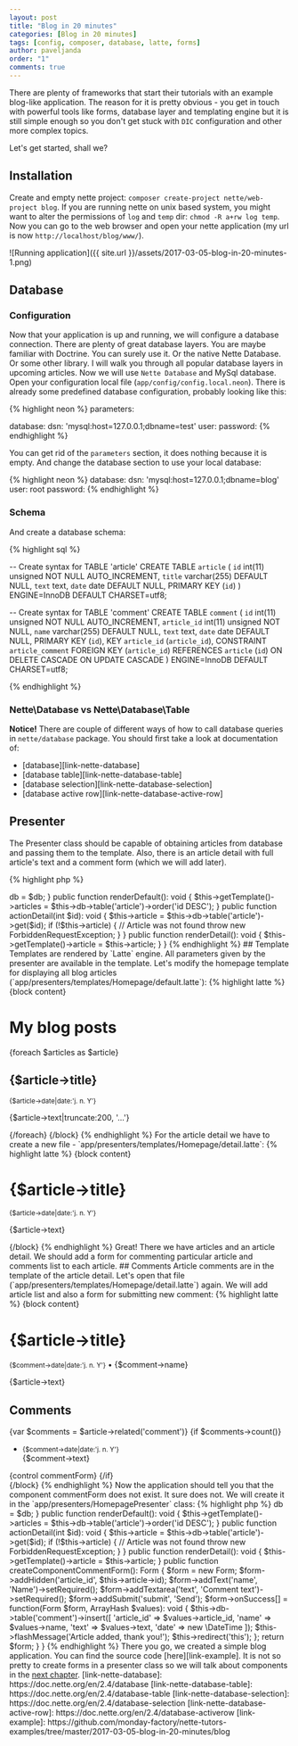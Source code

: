 ```yaml
---
layout: post
title: "Blog in 20 minutes"
categories: [Blog in 20 minutes]
tags: [config, composer, database, latte, forms]
author: paveljanda
order: "1"
comments: true
---
```


There are plenty of frameworks that start their tutorials with an example blog-like application. The reason for it is pretty obvious - you get in touch with powerful tools like forms, database layer and templating engine but it is still simple enough so you don't get stuck with `DIC` configuration and other more complex topics.

Let's get started, shall we?

<!--more-->

## Installation

Create and empty nette project: `composer create-project nette/web-project blog`. If you are running nette on unix based system, you might want to alter the permissions of `log` and `temp` dir: `chmod -R a+rw log temp`.
Now you can go to the web browser and open your nette application (my url is now `http://localhost/blog/www/`).

![Running application]({{ site.url }}/assets/2017-03-05-blog-in-20-minutes-1.png)


## Database

### Configuration

Now that your application is up and running, we will configure a database connection. There are plenty of great database layers. You are maybe familiar with Doctrine. You can surely use it. Or the native Nette Database. Or some other library. I will walk you through all popular database layers in upcoming articles. Now we will use `Nette Database` and MySql database. Open your configuration local file (`app/config/config.local.neon`). There is already some predefined database configuration, probably looking like this:

{% highlight neon %}
parameters:


database:
    dsn: 'mysql:host=127.0.0.1;dbname=test'
    user:
    password:
{% endhighlight %}

You can get rid of the `parameters` section, it does nothing because it is empty. And change the database section to use your local database:

{% highlight neon %}
database:
    dsn: 'mysql:host=127.0.0.1;dbname=blog'
    user: root
    password:
{% endhighlight %}

### Schema

And create a database schema:

{% highlight sql %}

-- Create syntax for TABLE 'article'
CREATE TABLE `article` (
  `id` int(11) unsigned NOT NULL AUTO_INCREMENT,
  `title` varchar(255) DEFAULT NULL,
  `text` text,
  `date` date DEFAULT NULL,
  PRIMARY KEY (`id`)
) ENGINE=InnoDB DEFAULT CHARSET=utf8;

-- Create syntax for TABLE 'comment'
CREATE TABLE `comment` (
  `id` int(11) unsigned NOT NULL AUTO_INCREMENT,
  `article_id` int(11) unsigned NOT NULL,
  `name` varchar(255) DEFAULT NULL,
  `text` text,
  `date` date DEFAULT NULL,
  PRIMARY KEY (`id`),
  KEY `article_id` (`article_id`),
  CONSTRAINT `article_comment` FOREIGN KEY (`article_id`) REFERENCES `article` (`id`) ON DELETE CASCADE ON UPDATE CASCADE
) ENGINE=InnoDB DEFAULT CHARSET=utf8;

{% endhighlight %}

### Nette\Database vs Nette\Database\Table

<i class="fa fa-info"></i> **Notice!** There are couple of different ways of how to call database queries in `nette/database` package. You should first take a look at documentation of:

- [database][link-nette-database]
- [database table][link-nette-database-table]
- [database selection][link-nette-database-selection]
- [database active row][link-nette-database-active-row]


## Presenter

The Presenter class should be capable of obtaining articles from database and passing them to the template. Also, there is an article detail with full article's text and a comment form (which we will add later).

{% highlight php %}
<?php

declare(strict_types=1);

namespace App\Presenters;

use Nette\Application\ForbiddenRequestException;
use Nette\Application\UI\Presenter;
use Nette\Database\Context;
use Nette\Database\Table\ActiveRow;

class HomepagePresenter extends Presenter
{

    /**
     * @var Context
     */
    private $db;

    /**
     * @var ActiveRow|NULL
     */
    private $article;


    public function __construct(Context $db)
    {
        $this->db = $db;
    }


    public function renderDefault(): void
    {
        $this->getTemplate()->articles = $this->db->table('article')->order('id DESC');
    }


    public function actionDetail(int $id): void
    {
        $this->article = $this->db->table('article')->get($id);

        if (!$this->article) { // Article was not found
            throw new ForbiddenRequestException;
        }
    }


    public function renderDetail(): void
    {
        $this->getTemplate()->article = $this->article;
    }

}
{% endhighlight %}


## Template

Templates are rendered by `Latte` engine. All parameters given by the presenter are available in the template. Let's modify the homepage template for displaying all blog articles (`app/presenters/templates/Homepage/default.latte`):

{% highlight latte %}
{block content}
    <h1>My blog posts</h1>

    {foreach $articles as $article}
        <article>
            <h2><a n:href="detail, $article->id">{$article->title}</a></h2>
            <small>{$article->date|date:'j. n. Y'}</small>
            <p>{$article->text|truncate:200, '...'}</p>
        </article>
    {/foreach}
{/block}
{% endhighlight %}

For the article detail we have to create a new file - `app/presenters/templates/Homepage/detail.latte`:

{% highlight latte %}
{block content}
    <h1>{$article->title}</h1>

    <small>{$article->date|date:'j. n. Y'}</small>
    <p>{$article->text}</p>
{/block}
{% endhighlight %}

Great! There we have articles and an article detail. We should add a form for commenting particular article and comments list to each article.


## Comments

Article comments are in the template of the article detail. Let's open that file (`app/presenters/templates/Homepage/detail.latte`) again. We will add article list and also a form for submitting new comment:

{% highlight latte %}
{block content}
    <h1>{$article->title}</h1>

    <small>{$comment->date|date:'j. n. Y'}</small> &bull; {$comment->name}</>
    <p>{$article->text}</p>

    <article>
        <h2>Comments</h2>

        {var $comments = $article->related('comment')}

        {if $comments->count()}
            <ul>
                <li n:foreach="$comments as $comment">
                    <small>{$comment->date|date:'j. n. Y'}</small>
                    <br>
                    {$comment->text}
                </li>
            </ul>

            {control commentForm}
        {/if}
    </article>
{/block}
{% endhighlight %}

Now the application should tell you that the component commentForm does not exist. It sure does not. We will create it in the `app/presenters/HomepagePresenter` class:

{% highlight php %}
<?php

declare(strict_types=1);

namespace App\Presenters;

use Nette\Application\ForbiddenRequestException;
use Nette\Application\UI\Form;
use Nette\Application\UI\Presenter;
use Nette\Database\Context;
use Nette\Database\Table\ActiveRow;
use Nette\Utils\ArrayHash;

class HomepagePresenter extends Presenter
{

  /**
   * @var Context
   */
  private $db;

  /**
   * @var ActiveRow|NULL
   */
  private $article;


  public function __construct(Context $db)
  {
    $this->db = $db;
  }


  public function renderDefault(): void
  {
    $this->getTemplate()->articles = $this->db->table('article')->order('id DESC');
  }


  public function actionDetail(int $id): void
  {
    $this->article = $this->db->table('article')->get($id);

    if (!$this->article) { // Article was not found
      throw new ForbiddenRequestException;
    }
  }


  public function renderDetail(): void
  {
    $this->getTemplate()->article = $this->article;
  }


  public function createComponentCommentForm(): Form
  {
    $form = new Form;

    $form->addHidden('article_id', $this->article->id);
    $form->addText('name', 'Name')->setRequired();
    $form->addTextarea('text', 'Comment text')->setRequired();
    $form->addSubmit('submit', 'Send');

    $form->onSuccess[] = function(Form $form, ArrayHash $values): void {
      $this->db->table('comment')->insert([
        'article_id' => $values->article_id,
        'name' => $values->name,
        'text' => $values->text,
        'date' => new \DateTime
      ]);

      $this->flashMessage('Article added, thank you!');
      $this->redirect('this');
    };

    return $form;
  }

}
{% endhighlight %}

There you go, we created a simple blog application. You can find the source code [here][link-example]. It is not so pretty to create forms in a presenter class so we will talk about components in the <a href="{{ site.baseurl }}{% post_url 2017-03-08-bringing-in-components %}
">next chapter</a>.

[link-nette-database]: https://doc.nette.org/en/2.4/database
[link-nette-database-table]: https://doc.nette.org/en/2.4/database-table
[link-nette-database-selection]: https://doc.nette.org/en/2.4/database-selection
[link-nette-database-active-row]: https://doc.nette.org/en/2.4/database-activerow
[link-example]: https://github.com/monday-factory/nette-tutors-examples/tree/master/2017-03-05-blog-in-20-minutes/blog
